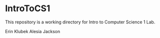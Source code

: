 # IntroToCS1

This repository is a working directory for Intro to Computer Science 1 Lab. 

Erin Klubek
Alesia Jackson
